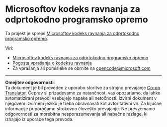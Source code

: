<!--
CO_OP_TRANSLATOR_METADATA:
{
  "original_hash": "c06b12caf3c901eb3156e3dd5b0aea56",
  "translation_date": "2025-09-04T01:40:35+00:00",
  "source_file": "CODE_OF_CONDUCT.md",
  "language_code": "sl"
}
-->
# Microsoftov kodeks ravnanja za odprtokodno programsko opremo

Ta projekt je sprejel [Microsoftov kodeks ravnanja za odprtokodno programsko opremo](https://opensource.microsoft.com/codeofconduct/).

Viri:

- [Microsoftov kodeks ravnanja za odprtokodno programsko opremo](https://opensource.microsoft.com/codeofconduct/)
- [Pogosta vprašanja o kodeksu ravnanja](https://opensource.microsoft.com/codeofconduct/faq/)
- Za vprašanja ali pomisleke se obrnite na [opencode@microsoft.com](mailto:opencode@microsoft.com)

---

**Omejitev odgovornosti**:  
Ta dokument je bil preveden z uporabo storitve za strojno prevajanje [Co-op Translator](https://github.com/Azure/co-op-translator). Čeprav si prizadevamo za natančnost, vas opozarjamo, da lahko avtomatizirani prevodi vsebujejo napake ali netočnosti. Izvirni dokument v njegovem izvirnem jeziku je treba obravnavati kot avtoritativni vir. Za ključne informacije priporočamo strokovno človeško prevajanje. Ne prevzemamo odgovornosti za morebitna nesporazumevanja ali napačne razlage, ki izhajajo iz uporabe tega prevoda.